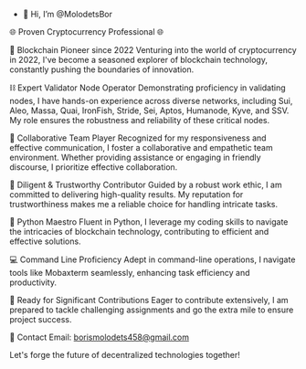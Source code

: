 - 👋 Hi, I’m @MolodetsBor

🌐 Proven Cryptocurrency Professional 🌐

🚀 Blockchain Pioneer since 2022
Venturing into the world of cryptocurrency in 2022, I've become a seasoned explorer of blockchain technology, constantly pushing the boundaries of innovation.

⛓ Expert Validator Node Operator
Demonstrating proficiency in validating nodes, I have hands-on experience across diverse networks, including Sui, Aleo, Massa, Quai, IronFish, Stride, Sei, Aptos, Humanode, Kyve, and SSV. My role ensures the robustness and reliability of these critical nodes.

🤝 Collaborative Team Player
Recognized for my responsiveness and effective communication, I foster a collaborative and empathetic team environment. Whether providing assistance or engaging in friendly discourse, I prioritize effective collaboration.

💪 Diligent & Trustworthy Contributor
Guided by a robust work ethic, I am committed to delivering high-quality results. My reputation for trustworthiness makes me a reliable choice for handling intricate tasks.

🔧 Python Maestro
Fluent in Python, I leverage my coding skills to navigate the intricacies of blockchain technology, contributing to efficient and effective solutions.

💻 Command Line Proficiency
Adept in command-line operations, I navigate tools like Mobaxterm seamlessly, enhancing task efficiency and productivity.

🚀 Ready for Significant Contributions
Eager to contribute extensively, I am prepared to tackle challenging assignments and go the extra mile to ensure project success.

📧 Contact
Email: borismolodets458@gmail.com

Let's forge the future of decentralized technologies together!

